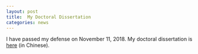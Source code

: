 ```yaml
---
layout: post
title:  My Doctoral Dissertation
categories: news
---
```


I have passed my defense on November 11, 2018.
My doctoral dissertation is [here](https://hwwang55.github.io/files/dissertation.pdf) (in Chinese).